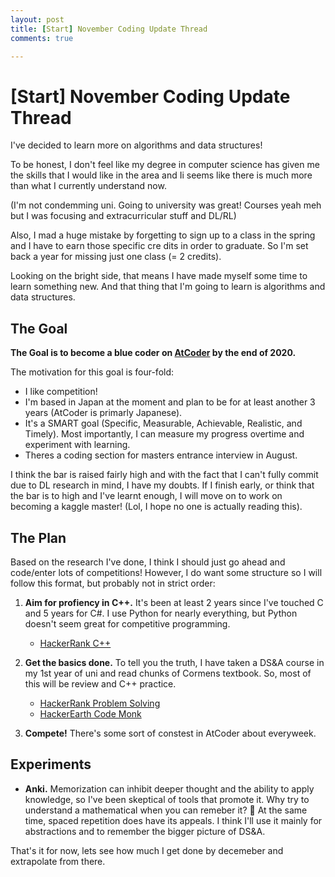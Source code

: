 ```yaml
---
layout: post
title: [Start] November Coding Update Thread
comments: true

---
```


# [Start] November Coding Update Thread

I've decided to learn more on algorithms and data structures!

To be honest, I don't feel like my degree in computer science has given me the skills that I would like in the area and Ii seems like there is much more than what I currently understand now. 

(I'm not condemming uni. Going to university was great! Courses yeah meh but I was focusing and extracurricular stuff and DL/RL)

Also, I mad a huge mistake by forgetting to sign up to a class in the spring and I have to earn those specific cre dits in order to graduate. So I'm set back a year for missing just one class (= 2 credits). 

Looking on the bright side, that means I have made myself some time to learn something new. And that thing that I'm going to learn is algorithms and data structures. 

## The Goal

**The Goal is to become a blue coder on [AtCoder](https://translate.google.com/translate?sl=auto&tl=en&u=http%3A%2F%2Fchokudai.hatenablog.com%2Fentry%2F2018%2F12%2F04%2F193246) by the end of 2020.** 

The motivation for this goal is four-fold:

- I like competition!
- I'm based in Japan at the moment and plan to be for at least another 3 years (AtCoder is primarly Japanese).
- It's a SMART goal (Specific, Measurable, Achievable, Realistic, and Timely). Most importantly, I can measure my progress overtime and experiment with learning.
- Theres a coding section for masters entrance interview in August.

I think the bar is raised fairly high and with the fact that I can't fully commit due to DL research in mind, I have my doubts. If I finish early, or think that the bar is to high and I've learnt enough, I will move on to work on becoming a kaggle master! (Lol, I hope no one is actually reading this).

## The Plan

Based on the research I've done, I think I should just go ahead and code/enter lots of competitions! However, I do want some structure so I will follow this format, but probably not in strict order:

1. **Aim for profiency in C++.** It's been at least 2 years since I've touched C and 5 years for C#. I use Python for nearly everything, but Python doesn't seem great for competitive programming. 
    - [HackerRank C++](https://www.hackerrank.com/domains/cpp?filters%5Bstatus%5D%5B%5D=unsolved&badge_type=cpp) 
  
2. **Get the basics done.** To tell you the truth, I have taken a DS&A course in my 1st year of uni and read chunks of Cormens textbook. So, most of this will be review and C++ practice.  
    - [HackerRank Problem Solving](https://www.hackerrank.com/domains/data-structures)
    - [HackerEarth Code Monk](https://www.hackerearth.com/ja/practice/codemonk/)

3. **Compete!** There's some sort of constest in AtCoder about everyweek. 

## Experiments

- **Anki.** Memorization can inhibit deeper thought and the ability to apply knowledge, so I've been skeptical of tools that promote it. Why try to understand a mathematical when you can remeber it? :rofl:	At the same time, spaced repetition does have its appeals. I think I'll use it mainly for abstractions and to remember the bigger picture of DS&A. 

That's it for now, lets see how much I get done by decemeber and extrapolate from there.
